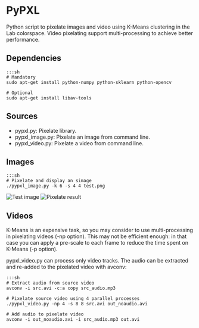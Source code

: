 PyPXL
=====

Python script to pixelate images and video using K-Means clustering in the
Lab colorspace. Video pixelating support multi-processing to achieve
better performance.

Dependencies
------------

	:::sh
	# Mandatory
	sudo apt-get install python-numpy python-sklearn python-opencv

	# Optional
	sudo apt-get install libav-tools

Sources
-------

- pypxl.py: Pixelate library.
- pypxl_image.py: Pixelate an image from command line.
- pypxl_video.py: Pixelate a video from command line.

Images
------

	:::sh
	# Pixelate and display an simage
	./pypxl_image.py -k 6 -s 4 4 test.png

![Test image](https://sourceforge.net/images/test.png)
![Pixelate result](https://sourceforge.net/images/test_pxl.png)

Videos
------

K-Means is an expensive task, so you may consider to use multi-processing in
pixelating videos (-np option). This may not be efficient enough: in that case
you can apply a pre-scale to each frame to reduce the time spent on K-Means
(-p option).

pypxl_video.py can process only video tracks. The audio can be extracted and
re-added to the pixelated video with avconv:

	:::sh
	# Extract audio from source video
	avconv -i src.avi -c:a copy src_audio.mp3

	# Pixelate source video using 4 parallel processes
	./pypxl_video.py -np 4 -s 8 8 src.avi out_noaudio.avi

	# Add audio to pixelate video
	avconv -i out_noaudio.avi -i src_audio.mp3 out.avi
